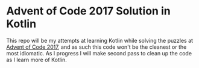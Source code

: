 # Advent of Code 2017 Solution in Kotlin

This repo will be my attempts at learning Kotlin while solving the puzzles at [Advent of Code 2017](http://adventofcode.com/2017), 
and as such this code won't be the cleanest or the most idiomatic. As I progress I will make second pass to clean up the code as I learn
more of Kotlin.
